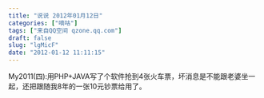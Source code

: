 ```yaml
---
title: "说说 2012年01月12日"
categories: ["嘀咕"]
tags: ["来自QQ空间 qzone.qq.com"]
draft: false
slug: "lgMicF"
date: "2012-01-12 11:11:15"
---
```


My2011(四):用PHP+JAVA写了个软件抢到4张火车票，坏消息是不能跟老婆坐一起，还把跟随我8年的一张10元钞票给用了。
